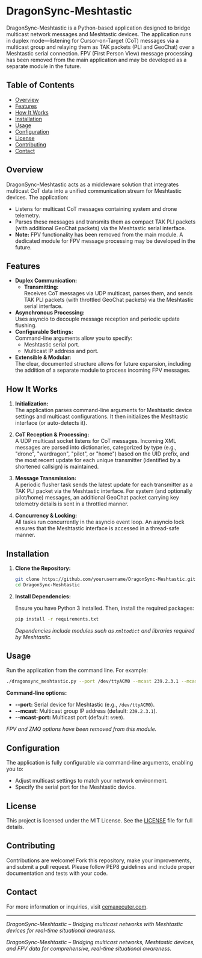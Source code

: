 # DragonSync-Meshtastic

DragonSync-Meshtastic is a Python-based application designed to bridge multicast network messages and Meshtastic devices. The application runs in duplex mode—listening for Cursor-on-Target (CoT) messages via a multicast group and relaying them as TAK packets (PLI and GeoChat) over a Meshtastic serial connection. FPV (First Person View) message processing has been removed from the main application and may be developed as a separate module in the future.

## Table of Contents

- [Overview](#overview)
- [Features](#features)
- [How It Works](#how-it-works)
- [Installation](#installation)
- [Usage](#usage)
- [Configuration](#configuration)
- [License](#license)
- [Contributing](#contributing)
- [Contact](#contact)

## Overview

DragonSync-Meshtastic acts as a middleware solution that integrates multicast CoT data into a unified communication stream for Meshtastic devices. The application:
- Listens for multicast CoT messages containing system and drone telemetry.
- Parses these messages and transmits them as compact TAK PLI packets (with additional GeoChat packets) via the Meshtastic serial interface.
- **Note:** FPV functionality has been removed from the main module. A dedicated module for FPV message processing may be developed in the future.

## Features

- **Duplex Communication:**
  - **Transmitting:**  
    Receives CoT messages via UDP multicast, parses them, and sends TAK PLI packets (with throttled GeoChat packets) via the Meshtastic serial interface.
- **Asynchronous Processing:**  
  Uses asyncio to decouple message reception and periodic update flushing.
- **Configurable Settings:**  
  Command-line arguments allow you to specify:
  - Meshtastic serial port.
  - Multicast IP address and port.
- **Extensible & Modular:**  
  The clear, documented structure allows for future expansion, including the addition of a separate module to process incoming FPV messages.

## How It Works

1. **Initialization:**  
   The application parses command-line arguments for Meshtastic device settings and multicast configurations. It then initializes the Meshtastic interface (or auto-detects it).

2. **CoT Reception & Processing:**  
   A UDP multicast socket listens for CoT messages. Incoming XML messages are parsed into dictionaries, categorized by type (e.g., "drone", "wardragon", "pilot", or "home") based on the UID prefix, and the most recent update for each unique transmitter (identified by a shortened callsign) is maintained.

3. **Message Transmission:**  
   A periodic flusher task sends the latest update for each transmitter as a TAK PLI packet via the Meshtastic interface. For system (and optionally pilot/home) messages, an additional GeoChat packet carrying key telemetry details is sent in a throttled manner.

4. **Concurrency & Locking:**  
   All tasks run concurrently in the asyncio event loop. An asyncio lock ensures that the Meshtastic interface is accessed in a thread-safe manner.

## Installation

1. **Clone the Repository:**

   ~~~bash
   git clone https://github.com/yourusername/DragonSync-Meshtastic.git
   cd DragonSync-Meshtastic
   ~~~

2. **Install Dependencies:**

   Ensure you have Python 3 installed. Then, install the required packages:

   ~~~bash
   pip install -r requirements.txt
   ~~~

   *Dependencies include modules such as `xmltodict` and libraries required by Meshtastic.*

## Usage

Run the application from the command line. For example:

~~~bash
./dragonsync_meshtastic.py --port /dev/ttyACM0 --mcast 239.2.3.1 --mcast-port 6969
~~~

**Command-line options:**

- **--port:** Serial device for Meshtastic (e.g., `/dev/ttyACM0`).
- **--mcast:** Multicast group IP address (default: `239.2.3.1`).
- **--mcast-port:** Multicast port (default: `6969`).

*FPV and ZMQ options have been removed from this module.*

## Configuration

The application is fully configurable via command-line arguments, enabling you to:
- Adjust multicast settings to match your network environment.
- Specify the serial port for the Meshtastic device.

## License

This project is licensed under the MIT License. See the [LICENSE](./LICENSE) file for full details.

## Contributing

Contributions are welcome! Fork this repository, make your improvements, and submit a pull request. Please follow PEP8 guidelines and include proper documentation and tests with your code.

## Contact

For more information or inquiries, visit [cemaxecuter.com](https://www.cemaxecuter.com).

---

*DragonSync-Meshtastic – Bridging multicast networks with Meshtastic devices for real-time situational awareness.*

*DragonSync-Meshtastic – Bridging multicast networks, Meshtastic devices, and FPV data for comprehensive, real-time situational awareness.*
